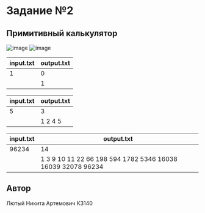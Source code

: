 # Задание №2
##   Примитивный калькулятор

![image](https://github.com/user-attachments/assets/44af585c-1e8e-49b4-b931-1e8d4b2d95e6)
![image](https://github.com/user-attachments/assets/c07bcc51-fe23-4b84-817b-847c31960667)



| input.txt | output.txt |
|-----------|------------|
| 1         | 0          |
|           | 1          |

| input.txt | output.txt |
|-----------|------------|
| 5         | 3          |
|           | 1 2 4 5    |

| input.txt | output.txt                                                  |
|-----------|-------------------------------------------------------------|
| 96234     | 14                                                          |
|           | 1 3 9 10 11 22 66 198 594 1782 5346 16038 16039 32078 96234 |




## Автор
Лютый Никита Артемович К3140
